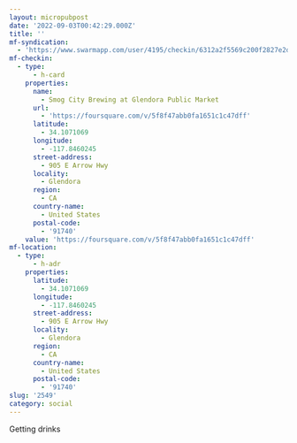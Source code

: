 ```yaml
---
layout: micropubpost
date: '2022-09-03T00:42:29.000Z'
title: ''
mf-syndication:
  - 'https://www.swarmapp.com/user/4195/checkin/6312a2f5569c200f2827e2d7'
mf-checkin:
  - type:
      - h-card
    properties:
      name:
        - Smog City Brewing at Glendora Public Market
      url:
        - 'https://foursquare.com/v/5f8f47abb0fa1651c1c47dff'
      latitude:
        - 34.1071069
      longitude:
        - -117.8460245
      street-address:
        - 905 E Arrow Hwy
      locality:
        - Glendora
      region:
        - CA
      country-name:
        - United States
      postal-code:
        - '91740'
    value: 'https://foursquare.com/v/5f8f47abb0fa1651c1c47dff'
mf-location:
  - type:
      - h-adr
    properties:
      latitude:
        - 34.1071069
      longitude:
        - -117.8460245
      street-address:
        - 905 E Arrow Hwy
      locality:
        - Glendora
      region:
        - CA
      country-name:
        - United States
      postal-code:
        - '91740'
slug: '2549'
category: social
---
```

Getting drinks
